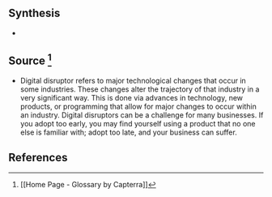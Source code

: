 ## Synthesis
- 
## Source [^1]
- Digital disruptor refers to major technological changes that occur in some industries. These changes alter the trajectory of that industry in a very significant way. This is done via advances in technology, new products, or programming that allow for major changes to occur within an industry. Digital disruptors can be a challenge for many businesses. If you adopt too early, you may find yourself using a product that no one else is familiar with; adopt too late, and your business can suffer.
## References

[^1]: [[Home Page - Glossary by Capterra]]